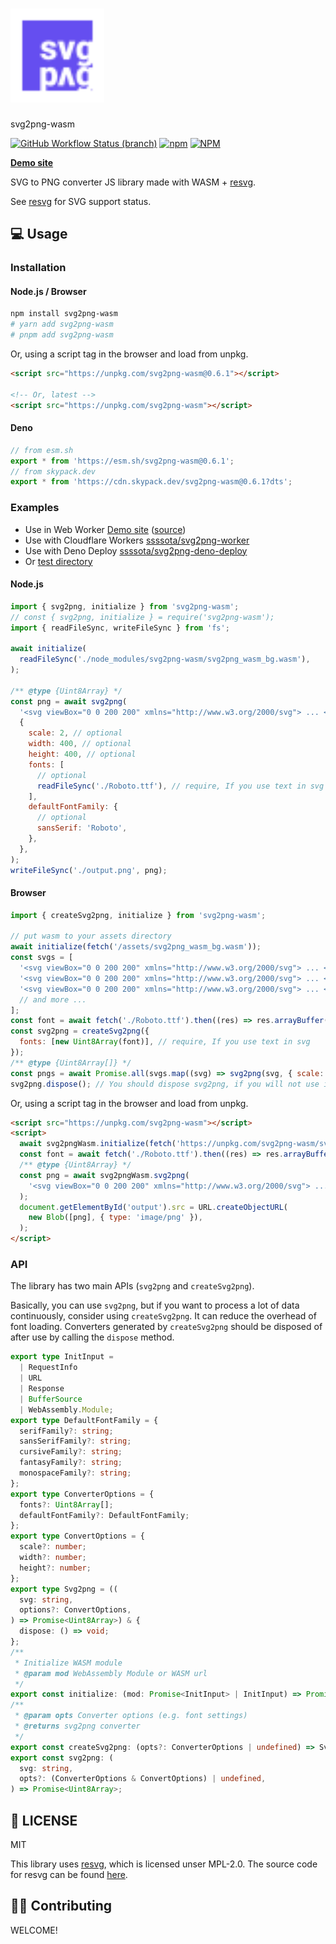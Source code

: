 # <img src="./logo.svg" width="150px">

svg2png-wasm

[![GitHub Workflow Status (branch)](https://img.shields.io/github/workflow/status/ssssota/svg2png-wasm/Checks/main)](https://github.com/ssssota/svg2png-wasm/actions/workflows/checks.yml)
[![npm](https://img.shields.io/npm/v/svg2png-wasm)](https://npmjs.com/svg2png-wasm)
[![NPM](https://img.shields.io/npm/l/svg2png-wasm)](https://npmjs.com/svg2png-wasm)

**[Demo site](https://ssssota.github.io/svg2png-wasm/)**

SVG to PNG converter JS library made with WASM + [resvg](https://crates.io/crates/resvg).

See [resvg](https://github.com/RazrFalcon/resvg#svg-support) for SVG support status.

## 💻 Usage

### Installation

#### Node.js / Browser

```sh
npm install svg2png-wasm
# yarn add svg2png-wasm
# pnpm add svg2png-wasm
```

Or, using a script tag in the browser and load from unpkg.

```html
<script src="https://unpkg.com/svg2png-wasm@0.6.1"></script>

<!-- Or, latest -->
<script src="https://unpkg.com/svg2png-wasm"></script>
```

#### Deno

```ts
// from esm.sh
export * from 'https://esm.sh/svg2png-wasm@0.6.1';
// from skypack.dev
export * from 'https://cdn.skypack.dev/svg2png-wasm@0.6.1?dts';
```

### Examples

- Use in Web Worker [Demo site](https://ssssota.github.io/svg2png-wasm/) ([source](./site/))
- Use with Cloudflare Workers [ssssota/svg2png-worker](https://github.com/ssssota/svg2png-worker)
- Use with Deno Deploy [ssssota/svg2png-deno-deploy](https://github.com/ssssota/svg2png-deno-deploy)
- Or [test directory](./test/)

#### Node.js

```js
import { svg2png, initialize } from 'svg2png-wasm';
// const { svg2png, initialize } = require('svg2png-wasm');
import { readFileSync, writeFileSync } from 'fs';

await initialize(
  readFileSync('./node_modules/svg2png-wasm/svg2png_wasm_bg.wasm'),
);

/** @type {Uint8Array} */
const png = await svg2png(
  '<svg viewBox="0 0 200 200" xmlns="http://www.w3.org/2000/svg"> ... </svg>',
  {
    scale: 2, // optional
    width: 400, // optional
    height: 400, // optional
    fonts: [
      // optional
      readFileSync('./Roboto.ttf'), // require, If you use text in svg
    ],
    defaultFontFamily: {
      // optional
      sansSerif: 'Roboto',
    },
  },
);
writeFileSync('./output.png', png);
```

#### Browser

```js
import { createSvg2png, initialize } from 'svg2png-wasm';

// put wasm to your assets directory
await initialize(fetch('/assets/svg2png_wasm_bg.wasm'));
const svgs = [
  '<svg viewBox="0 0 200 200" xmlns="http://www.w3.org/2000/svg"> ... </svg>',
  '<svg viewBox="0 0 200 200" xmlns="http://www.w3.org/2000/svg"> ... </svg>',
  '<svg viewBox="0 0 200 200" xmlns="http://www.w3.org/2000/svg"> ... </svg>',
  // and more ...
];
const font = await fetch('./Roboto.ttf').then((res) => res.arrayBuffer());
const svg2png = createSvg2png({
  fonts: [new Uint8Array(font)], // require, If you use text in svg
});
/** @type {Uint8Array[]} */
const pngs = await Promise.all(svgs.map((svg) => svg2png(svg, { scale: 2 })));
svg2png.dispose(); // You should dispose svg2png, if you will not use it in the future
```

Or, using a script tag in the browser and load from unpkg.

```html
<script src="https://unpkg.com/svg2png-wasm"></script>
<script>
  await svg2pngWasm.initialize(fetch('https://unpkg.com/svg2png-wasm/svg2png_wasm_bg.wasm'))
  const font = await fetch('./Roboto.ttf').then((res) => res.arrayBuffer());
  /** @type {Uint8Array} */
  const png = await svg2pngWasm.svg2png(
    '<svg viewBox="0 0 200 200" xmlns="http://www.w3.org/2000/svg"> ... </svg>',
  );
  document.getElementById('output').src = URL.createObjectURL(
    new Blob([png], { type: 'image/png' }),
  );
</script>
```

### API

The library has two main APIs (`svg2png` and `createSvg2png`).

Basically, you can use `svg2png`, but if you want to process a lot of data continuously, consider using `createSvg2png`.
It can reduce the overhead of font loading.
Converters generated by `createSvg2png` should be disposed of after use by calling the `dispose` method.

```ts
export type InitInput =
  | RequestInfo
  | URL
  | Response
  | BufferSource
  | WebAssembly.Module;
export type DefaultFontFamily = {
  serifFamily?: string;
  sansSerifFamily?: string;
  cursiveFamily?: string;
  fantasyFamily?: string;
  monospaceFamily?: string;
};
export type ConverterOptions = {
  fonts?: Uint8Array[];
  defaultFontFamily?: DefaultFontFamily;
};
export type ConvertOptions = {
  scale?: number;
  width?: number;
  height?: number;
};
export type Svg2png = ((
  svg: string,
  options?: ConvertOptions,
) => Promise<Uint8Array>) & {
  dispose: () => void;
};
/**
 * Initialize WASM module
 * @param mod WebAssembly Module or WASM url
 */
export const initialize: (mod: Promise<InitInput> | InitInput) => Promise<void>;
/**
 * @param opts Converter options (e.g. font settings)
 * @returns svg2png converter
 */
export const createSvg2png: (opts?: ConverterOptions | undefined) => Svg2png;
export const svg2png: (
  svg: string,
  opts?: (ConverterOptions & ConvertOptions) | undefined,
) => Promise<Uint8Array>;
```

## 📄 LICENSE

MIT

This library uses [resvg](https://github.com/RazrFalcon/resvg), which is licensed unser MPL-2.0.
The source code for resvg can be found [here](https://github.com/RazrFalcon/resvg).

## 🙋‍♂️ Contributing

WELCOME!
